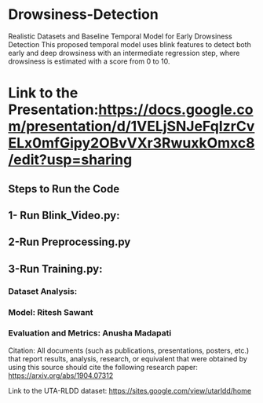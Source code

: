 # Drowsiness-Detection
Realistic Datasets and Baseline Temporal Model for Early Drowsiness Detection
This proposed temporal model uses blink features to detect both early and deep drowsiness with an intermediate regression step, where drowsiness is estimated with a score from 0 to 10.

# Link to the Presentation:https://docs.google.com/presentation/d/1VELjSNJeFqIzrCvELx0mfGipy2OBvVXr3RwuxkOmxc8/edit?usp=sharing

## Steps to Run the Code
## 1- Run Blink_Video.py:
## 2-Run Preprocessing.py
## 3-Run Training.py:

### Dataset Analysis: 
### Model: Ritesh Sawant
### Evaluation and Metrics: Anusha Madapati




Citation:
All documents (such as publications, presentations, posters, etc.) that report results, analysis, research, or equivalent that were obtained by using this source should cite the following research paper: https://arxiv.org/abs/1904.07312

Link to the UTA-RLDD dataset:
https://sites.google.com/view/utarldd/home
